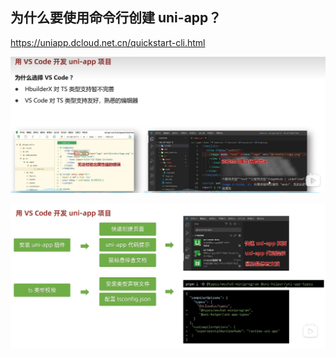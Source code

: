 ## 为什么要使用命令行创建 uni-app？

https://uniapp.dcloud.net.cn/quickstart-cli.html

![alt text](index/assets/image-2.png)

![alt text](index/assets/image-1.png)

